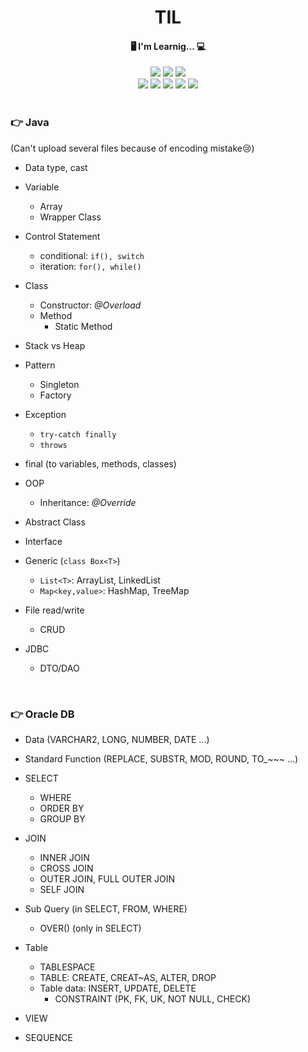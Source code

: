 <h1 align="center">TIL</h1>

<h4 align="center">🖥 I'm Learnig... 💻</h4>
<div align="center">
  <img src="https://img.shields.io/badge/Java-007396?style=flat-square&logo=Java&logoColor=white"/>
  <img src="https://img.shields.io/badge/Oracle DB-F80000?style=flat-square&logo=Oracle&logoColor=white"/>
  <img src="https://img.shields.io/badge/Spring-6DB33F?style=flat-square&logo=Spring&logoColor=white"/>
  <br>
  <img src="https://img.shields.io/badge/HTML5-E34F26?style=flat-square&logo=HTML5&logoColor=white"/>
  <img src="https://img.shields.io/badge/CSS3-1572B6?style=flat-square&logo=CSS3&logoColor=white"/>
  <img src="https://img.shields.io/badge/JavaScript-F7DF1E?style=flat-square&logo=JavaScript&logoColor=white"/>
  <img src="https://img.shields.io/badge/JSON-000000?style=flat-square&logo=JSON&logoColor=white"/>
  <img src="https://img.shields.io/badge/jQuery-0769AD?style=flat-square&logo=jQuery&logoColor=white"/>
</div>
<br>

### 👉 Java

(Can't upload several files because of encoding mistake😢)

- Data type, cast
- Variable
  - Array
  - Wrapper Class
- Control Statement
  - conditional: `if(), switch`
  - iteration: `for(), while()`
- Class
  - Constructor: *@Overload*
  - Method
    - Static Method
- Stack vs Heap
- Pattern
  - Singleton
  - Factory

- Exception
  - `try-catch finally`
  - `throws`
- final (to variables, methods, classes)
- OOP
  - Inheritance: *@Override*
- Abstract Class
- Interface

- Generic (`class Box<T>`)
  - `List<T>`: ArrayList, LinkedList
  - `Map<key,value>`: HashMap, TreeMap

- File read/write
  - CRUD
- JDBC
  - DTO/DAO

<br>

### 👉 Oracle DB

- Data (VARCHAR2, LONG, NUMBER, DATE ...)
- Standard Function (REPLACE, SUBSTR, MOD, ROUND, TO_~~~ ...)

- SELECT
  - WHERE
  - ORDER BY
  - GROUP BY
- JOIN
  - INNER JOIN
  - CROSS JOIN
  - OUTER JOIN, FULL OUTER JOIN
  - SELF JOIN
- Sub Query (in SELECT, FROM, WHERE)
  - OVER() (only in SELECT)
- Table
  - TABLESPACE
  - TABLE: CREATE, CREAT~AS,  ALTER, DROP
  - Table data: INSERT, UPDATE, DELETE
    - CONSTRAINT (PK, FK, UK, NOT NULL, CHECK)
- VIEW
- SEQUENCE
